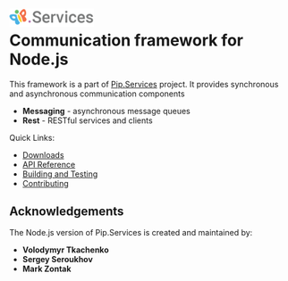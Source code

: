 # <img src="https://github.com/pip-services/pip-services/raw/master/design/Logo.png" alt="Pip.Services Logo" style="max-width:30%"> <br/> Communication framework for Node.js

This framework is a part of [Pip.Services](https://github.com/pip-services/pip-services) project.
It provides synchronous and asynchronous communication components 

- **Messaging** - asynchronous message queues
- **Rest** - RESTful services and clients

Quick Links:

* [Downloads](https://github.com/pip-services/pip-services-net-node/blob/master/doc/Downloads.md)
* [API Reference](http://htmlpreview.github.io/?https://github.com/pip-services/pip-services-net-node/blob/master/doc/api/index.html)
* [Building and Testing](https://github.com/pip-services/pip-services-net-node/blob/master/doc/Development.md)
* [Contributing](https://github.com/pip-services/pip-services-net-node/blob/master/doc/Development.md/#contrib)

## Acknowledgements

The Node.js version of Pip.Services is created and maintained by:
- **Volodymyr Tkachenko**
- **Sergey Seroukhov**
- **Mark Zontak**
